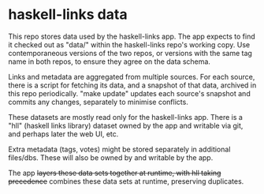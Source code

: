 # haskell-links data

This repo stores data used by the haskell-links app.
The app expects to find it checked out as "data/" within the
haskell-links repo's working copy.
Use contemporaneous versions of the two repos, 
or versions with the same tag name in both repos,
to ensure they agree on the data schema.

Links and metadata are aggregated from multiple sources.
For each source, there is a script for fetching its data,
and a snapshot of that data, archived in this repo periodically.
"make update" updates each source's snapshot and commits any changes,
separately to minimise conflicts.

These datasets are mostly read only for the haskell-links app.
There is a "hll" (haskell links library) dataset owned by the app
and writable via git, and perhaps later the web UI, etc. 

Extra metadata (tags, votes) might be stored separately in additional 
files/dbs. These will also be owned by and writable by the app.

The app 
~~layers these data sets together at runtime, with hll taking precedence~~
combines these data sets at runtime, preserving duplicates.
